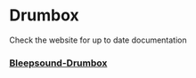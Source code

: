 # Drumbox

Check the website for up to date documentation

### [Bleepsound-Drumbox](https://bleepsound.github.io/drumbox/)

